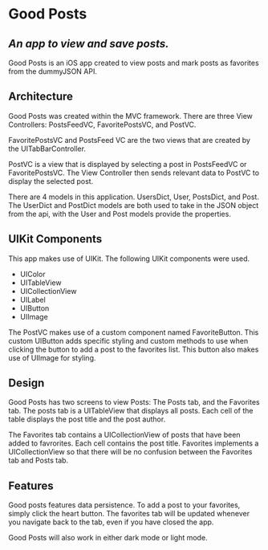 # Good Posts
## _An app to view and save posts._

Good Posts is an iOS app created to view posts and mark posts as favorites from the dummyJSON API.

## Architecture
Good Posts was created within the MVC framework. There are three View Controllers: PostsFeedVC, FavoritePostsVC, and PostVC.

FavoritePostsVC and PostsFeed VC are the two views that are created by the UITabBarController. 


PostVC is a view that is displayed by selecting a post in PostsFeedVC or FavoritePostsVC. The View Controller then sends relevant data to PostVC to display the selected post. 

There are 4 models in this application. UsersDict, User, PostsDict, and Post. The UserDict and PostDict models are both used to take in the JSON object from the api, with the User and Post models provide the properties.

## UIKit Components
This app makes use of UIKit. The following UIKit components were used.

- UIColor
- UITableView
- UICollectionView
- UILabel
- UIButton
- UIImage

The PostVC makes use of a custom component named FavoriteButton. This custom UIButton adds specific styling and custom methods to use when clicking the button to add a post to the favorites list. This button also makes use of UIImage for styling. 

## Design
Good Posts has two screens to view Posts: The Posts tab, and the Favorites tab. The posts tab is a UITableView that displays all posts. Each cell of the table displays the post title and the post author. 

The Favorites tab contains a UICollectionView of posts that have been added to favrorites. Each cell contains the post title. Favorites implements a UICollectionView so that there will be no confusion between the Favorites tab and Posts tab.

## Features
Good posts features data persistence. To add a post to your favorites, simply click the heart button. The favorites tab will be updated whenever you navigate back to the tab, even if you have closed the app.

Good Posts will also work in either dark mode or light mode. 



